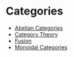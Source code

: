 <!-- generated by markdown-notes-tree -->

# Categories

<!-- optional markdown-notes-tree directory description starts here -->

<!-- optional markdown-notes-tree directory description ends here -->

- [Abelian Categories](Abelian_Categories.md)
- [Category Theory](Categories.md)
- [Fusion](Fusion.md)
- [Monoidal Categories](Monoidal_Categories.md)
